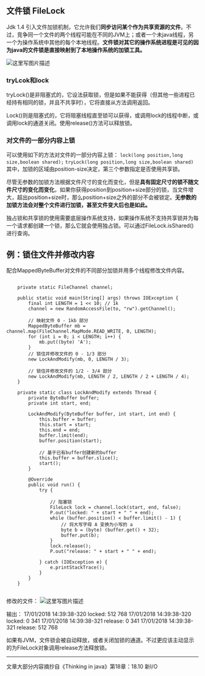 ## 文件锁 FileLock
Jdk 1.4 引入文件加锁机制，它允许我们**同步访问某个作为共享资源的文件**。不过，竞争同一个文件的两个线程可能在不同的JVM上；或者一个未java线程，另一个为操作系统中其他的每个本地线程。**文件锁对其它的操作系统进程是可见的因为java的文件锁是直接映射到了本地操作系统的加锁工具。**

![这里写图片描述](http://upload-images.jianshu.io/upload_images/7460499-f0e8ac9f95aa08b9?imageMogr2/auto-orient/strip%7CimageView2/2/w/1240)

### tryLcok和lock

tryLock()是非阻塞式的，它设法获取锁，但是如果不能获得（但其他一些进程已经持有相同的锁，并且不共享时），它将直接从方法调用返回。

Lock()则是阻塞式的，它将阻塞线程直至锁可以获得，或调用lock的线程中断，或调用lock的通道关闭。使用release()方法可以释放锁。

### 对文件的一部分内容上锁
可以使用如下的方法对文件的一部分内容上锁：
`lock(long position,long size,boolean shared);`
`tryLock(long position,long size,boolean shared)`
其中，加锁的区域由position-size决定，第三个参数指定是否使用共享锁。

尽管无参数的加锁方法根据文件尺寸的变化而变化，但是**具有固定尺寸的锁不随文件尺寸的变化而变化**，如果你获得position到position+size部分的锁，当文件增大，超出position+size时，那么position+size之外的部分不会被锁定。**无参数的加锁方法会对整个文件进行加锁，甚至文件变大后也是如此。**

独占锁和共享锁的使用需要底层操作系统支持，如果操作系统不支持共享锁并为每一个请求都创建一个锁，那么它就会使用独占锁。可以通过FileLock.isShared()进行查询。

## 例：锁住文件并修改内容
配合MappedByteBuffer对文件的不同部分加锁并用多个线程修改文件内容。
 
```

    private static FileChannel channel;

    public static void main(String[] args) throws IOException {
        final int LENGTH = 1 << 10; // 1k
        channel = new RandomAccessFile(to, "rw").getChannel();

        // 映射文件 0 - 1kb 部分
        MappedByteBuffer mb = channel.map(FileChannel.MapMode.READ_WRITE, 0, LENGTH);
        for (int i = 0; i < LENGTH; i++) {
            mb.put((byte) 'A');
        }
        // 锁住并修改文件的 0 - 1/3 部分
        new LockAndModify(mb, 0, LENGTH / 3);

        // 锁住并修改文件的 1/2 - 3/4 部分
        new LockAndModify(mb, LENGTH / 2, LENGTH / 2 + LENGTH / 4);
    }

    private static class LockAndModify extends Thread {
        private ByteBuffer buffer;
        private int start, end;

        LockAndModify(ByteBuffer buffer, int start, int end) {
            this.buffer = buffer;
            this.start = start;
            this.end = end;
            buffer.limit(end);
            buffer.position(start);

            // 基于已有buffer创建新的buffer
            this.buffer = buffer.slice();
            start();
        }

        @Override
        public void run() {
            try {

                // 阻塞锁
                FileLock lock = channel.lock(start, end, false);
                P.out("locked: " + start + " " + end);
                while (buffer.position() < buffer.limit() - 1) {
                    // 将大写字母 A 变换为小写的 a
                    byte b = (byte) (buffer.get() + 32);
                    buffer.put(b);
                }
                lock.release();
                P.out("release: " + start + " " + end);

            } catch (IOException e) {
                e.printStackTrace();
            }
        }
    }


```

修改的文件：
![这里写图片描述](http://upload-images.jianshu.io/upload_images/7460499-63e35eec5e049af3?imageMogr2/auto-orient/strip%7CimageView2/2/w/1240)
 
输出：
17/01/2018 14:39:38-320 locked: 512 768
17/01/2018 14:39:38-320 locked: 0 341
17/01/2018 14:39:38-321 release: 0 341
17/01/2018 14:39:38-321 release: 512 768


如果有JVM，文件锁会被自动释放，或者关闭加锁的通道。不过更应该主动显示的为FileLock对象调用release方法释放锁。

---
文章大部分内容摘抄自《Thinking in java》第18章：18.10 新I/O

